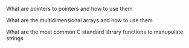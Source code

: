 What are pointers to pointers and how to use them

What are the multidimensional arrays and how to use them

What are the most common C standard library functions to manupulate strings
